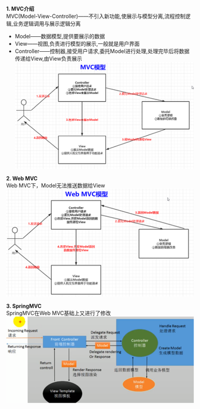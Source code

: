 **1. MVC介绍**   
MVC(Model-View-Controller)——不引入新功能,使展示与模型分离,流程控制逻辑,业务逻辑调用与展示逻辑分离
* Model——数据模型,提供要展示的数据
* View——视图,负责进行模型的展示,一般就是用户界面
* Controller——控制器,接受用户请求,委托Model进行处理,处理完毕后将数据传递给View,由View负责展示  
  ![alt 属性文本](../picture/img.png)   
   

**2. Web MVC**  
Web MVC下，Model无法推送数据给View
![alt 属性文本](../picture/img_1.png)     

**3. SpringMVC**   
SpringMVC在Web MVC基础上又进行了修改   
![alt 属性文本](../picture/img_5.png)     